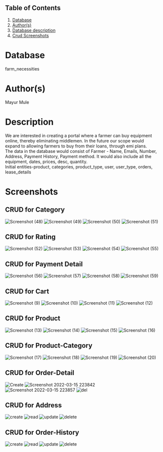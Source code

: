 ## Table of Contents
1. [Database](#database)
1. [Author(s)](#authors)
1. [Database description](#description)
1. [Crud Screenshots](#screenshots)
# Database
farm_necessities
# Author(s)
Mayur Mule
# Description
We are interested in creating a portal where a farmer can buy equipment online, thereby eliminating middlemen. In the future our scope would expand to allowing farmers to buy from their loans, through emi plans.  
The data in the database would consist of Farmer - Name, Emails, Number, Address, Payment History, Payment method. It would also include all the equipment, dates, prices, desc, quantity.  
Initial entities-product, categories, product_type, user, user_type, orders, lease_details
# Screenshots
## CRUD for Category
![Screenshot (48)](https://user-images.githubusercontent.com/92187222/158512365-a4c15894-1984-41b4-ad35-49b88a8a8b97.png)
![Screenshot (49)](https://user-images.githubusercontent.com/92187222/158512379-02fecf44-0482-4960-918c-cb6cceba95a0.png)
![Screenshot (50)](https://user-images.githubusercontent.com/92187222/158512386-2ae4c2fb-60bd-42aa-9b12-e4ea3e094ed1.png)
![Screenshot (51)](https://user-images.githubusercontent.com/92187222/158512391-70df7366-35b9-4a11-9921-aee3189f862f.png)
## CRUD for Rating
![Screenshot (52)](https://user-images.githubusercontent.com/92187222/158512402-cd2eae1f-eb61-4cda-a417-a162f6933d74.png)
![Screenshot (53)](https://user-images.githubusercontent.com/92187222/158512408-69f8dbbf-a450-42da-8188-f2e766a793d5.png)
![Screenshot (54)](https://user-images.githubusercontent.com/92187222/158512438-ad737dcb-c59f-4087-a5f3-3a54b43b574f.png)
![Screenshot (55)](https://user-images.githubusercontent.com/92187222/158512445-89c01421-93eb-4ef6-b273-1d31fe430dfd.png)
## CRUD for Payment Detail
![Screenshot (56)](https://user-images.githubusercontent.com/92187222/158512450-06d89886-5262-42c7-908e-00074077c7aa.png)
![Screenshot (57)](https://user-images.githubusercontent.com/92187222/158512457-cfdb3624-7bc2-457d-82bc-eaa7d58956a1.png)
![Screenshot (58)](https://user-images.githubusercontent.com/92187222/158512462-eb95b6eb-3621-46e6-a3ee-628ed576f005.png)
![Screenshot (59)](https://user-images.githubusercontent.com/92187222/158512467-9e6e7695-333f-4788-8ba3-43d225559185.png)
## CRUD for Cart
![Screenshot (9)](https://user-images.githubusercontent.com/34371256/158512970-0aa71e7c-4091-4877-a496-ace235f0b3bb.png)
![Screenshot (10)](https://user-images.githubusercontent.com/34371256/158512973-3b489f22-2c5e-483c-bc63-0b165fe13349.png)
![Screenshot (11)](https://user-images.githubusercontent.com/34371256/158512978-981875f7-38e0-49bf-b71e-8eb83d0da860.png)
![Screenshot (12)](https://user-images.githubusercontent.com/34371256/158512982-10b1b6ac-57bb-4e02-897d-b320170a7f70.png)
## CRUD for Product
![Screenshot (13)](https://user-images.githubusercontent.com/34371256/158513008-f0065a80-c534-4494-a70c-9eb9b1808e1a.png)
![Screenshot (14)](https://user-images.githubusercontent.com/34371256/158513014-8bceb347-425e-456c-b246-b0e2df0d59a6.png)
![Screenshot (15)](https://user-images.githubusercontent.com/34371256/158513020-d9239178-0734-46b6-94bf-43bcfbc095cb.png)
![Screenshot (16)](https://user-images.githubusercontent.com/34371256/158513021-034e59a8-952c-497b-aa4d-5bd4ce46fcc4.png)
## CRUD for Product-Category
![Screenshot (17)](https://user-images.githubusercontent.com/34371256/158513049-c569c990-0dc3-4f63-a2cc-e2861410906e.png)
![Screenshot (18)](https://user-images.githubusercontent.com/34371256/158513053-eac3a991-7405-4717-92e5-f5b3eb56355a.png)
![Screenshot (19)](https://user-images.githubusercontent.com/34371256/158513065-8cc9cf65-ecb6-4bf9-bcd9-a2b093ed8a4d.png)
![Screenshot (20)](https://user-images.githubusercontent.com/34371256/158513069-9c90bbd6-f0f1-442e-acfc-65cdb7181cbf.png)
## CRUD for Order-Detail
![Create](https://user-images.githubusercontent.com/99444326/158513453-36ef982f-b270-4466-8141-d7c845113413.jpg)
![Screenshot 2022-03-15 223842](https://user-images.githubusercontent.com/99444326/158513486-9d344610-b0ba-463d-87f7-4085df7d7d9e.jpg)
![Screenshot 2022-03-15 223857](https://user-images.githubusercontent.com/99444326/158513504-f92dc078-f4ff-4c25-83cc-b478435e78c9.jpg)
![del](https://user-images.githubusercontent.com/99444326/158513519-ce6fa969-2c14-4523-b9c9-ba40dbceea53.jpg)
## CRUD for Address
![create](https://user-images.githubusercontent.com/99444326/158513558-1a7d606f-b90f-4a8c-97cb-6a5c8cbd20ec.jpg)
![read](https://user-images.githubusercontent.com/99444326/158513568-c953f9d4-bee5-4577-a4ef-7a7f0ac41fcf.jpg)
![update](https://user-images.githubusercontent.com/99444326/158513574-b6e50213-7a17-48b2-bc3e-0f747f9b2c04.jpg)
![delete](https://user-images.githubusercontent.com/99444326/158513589-c68d22f6-eb5d-4277-b7c8-996ca6e9aca5.jpg)
## CRUD for Order-History
![create](https://user-images.githubusercontent.com/99444326/158513624-f6cd6827-588f-4ffc-b536-fc0aef2c2f8e.jpg)
![read](https://user-images.githubusercontent.com/99444326/158513630-126fe8e4-7d20-4d35-9abb-d15c00b93bc7.jpg)
![update](https://user-images.githubusercontent.com/99444326/158513636-662ba202-ef68-4197-b94a-966ad4073c8d.jpg)
![delete](https://user-images.githubusercontent.com/99444326/158513643-ffb8be25-ffb7-496a-9f02-59beac1c900a.jpg)


